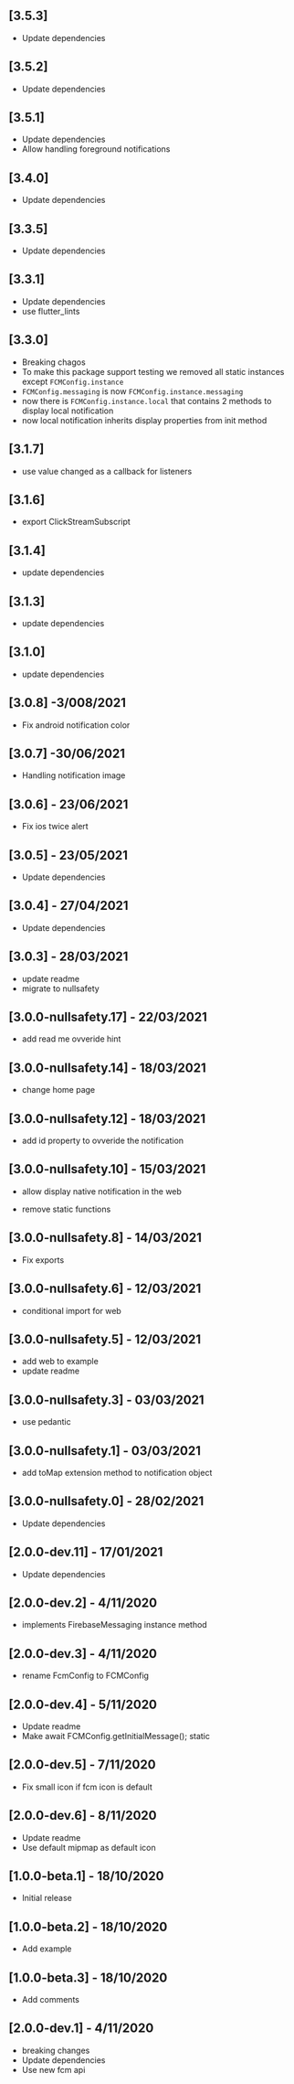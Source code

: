 ## [3.5.3] 

* Update dependencies

## [3.5.2] 

* Update dependencies

## [3.5.1] 

* Update dependencies
* Allow handling foreground notifications

## [3.4.0] 

* Update dependencies

## [3.3.5] 

* Update dependencies

## [3.3.1] 

* Update dependencies
* use flutter_lints

## [3.3.0] 

* Breaking chagos
* To make  this package support testing we removed all static instances except `FCMConfig.instance`
* `FCMConfig.messaging` is now  `FCMConfig.instance.messaging`
* now there is `FCMConfig.instance.local` that contains 2 methods to display local notification
* now local notification inherits display properties from init method

## [3.1.7] 

* use value changed as a callback for listeners

## [3.1.6] 

* export ClickStreamSubscript

## [3.1.4] 

* update dependencies

## [3.1.3] 

* update dependencies

## [3.1.0] 

* update dependencies

## [3.0.8] -3/008/2021

* Fix android notification color

## [3.0.7] -30/06/2021

* Handling notification image

## [3.0.6] - 23/06/2021

* Fix ios twice alert

## [3.0.5] - 23/05/2021

* Update dependencies

## [3.0.4] - 27/04/2021

* Update dependencies

## [3.0.3] - 28/03/2021

* update readme
* migrate to nullsafety

## [3.0.0-nullsafety.17] - 22/03/2021

* add read me ovveride hint

## [3.0.0-nullsafety.14] - 18/03/2021

* change home page

## [3.0.0-nullsafety.12] - 18/03/2021

* add id property to ovveride the notification

## [3.0.0-nullsafety.10] - 15/03/2021

* allow display native notification in the web

* remove static functions

## [3.0.0-nullsafety.8] - 14/03/2021

* Fix exports

## [3.0.0-nullsafety.6] - 12/03/2021

* conditional import for web

## [3.0.0-nullsafety.5] - 12/03/2021

* add web to example
* update readme

## [3.0.0-nullsafety.3] - 03/03/2021

* use pedantic

## [3.0.0-nullsafety.1] - 03/03/2021

* add toMap extension method to notification object

## [3.0.0-nullsafety.0] - 28/02/2021

* Update dependencies

## [2.0.0-dev.11] - 17/01/2021

* Update dependencies

## [2.0.0-dev.2] - 4/11/2020

* implements FirebaseMessaging instance method

## [2.0.0-dev.3] - 4/11/2020

* rename FcmConfig to FCMConfig 

## [2.0.0-dev.4] - 5/11/2020

* Update readme 
* Make await FCMConfig.getInitialMessage(); static

## [2.0.0-dev.5] - 7/11/2020

* Fix small icon if fcm icon is default

## [2.0.0-dev.6] - 8/11/2020

* Update readme
* Use default mipmap as default icon

## [1.0.0-beta.1] - 18/10/2020

* Initial release

## [1.0.0-beta.2] - 18/10/2020

* Add example

## [1.0.0-beta.3] - 18/10/2020

* Add comments

## [2.0.0-dev.1] - 4/11/2020

* breaking changes
* Update dependencies
* Use new fcm api
